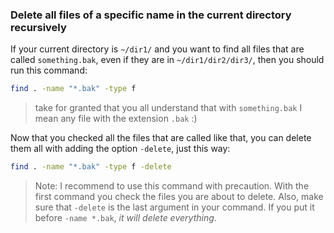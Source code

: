 ### Delete all files of a specific name in the current directory recursively 

If your current directory is `~/dir1/` and you want to find all files that are called `something.bak`,
even if they are in `~/dir1/dir2/dir3/`, then you should run this command:

```sh
find . -name "*.bak" -type f
```

> take for granted that you all understand that with `something.bak` I mean any file with the extension `.bak` :)

Now that you checked all the files that are called like that, you can delete them all with adding the option `-delete`, just this way:

```sh
find . -name "*.bak" -type f -delete
```

> Note: I recommend to use this command with precaution. With the first command you check the files you are about to delete.
> Also, make sure that `-delete` is the last argument in your command. If you put it before `-name *.bak`, *it will delete everything*.

